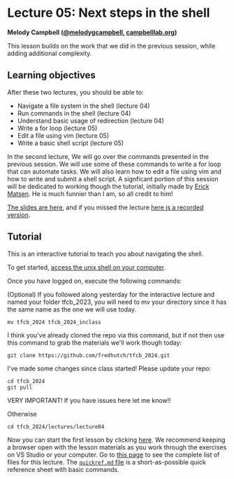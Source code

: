 # Lecture 05: Next steps in the shell

**Melody Campbell ([@melodygcampbell](https://twitter.com/melodygcampbell), [campbelllab.org](http://campbelllab.org))**

This lesson builds on the work that we did in the previous session, while adding additional complexity.

## Learning objectives

After these two lectures, you should be able to:

- Navigate a file system in the shell (lecture 04)
- Run commands in the shell (lecture 04)
- Understand basic usage of redirection (lecture 04)
- Write a for loop (lecture 05)
- Edit a file using vim (lecture 05)
- Write a basic shell script (lecture 05)


In the second lecture, We will go over the commands presented in the previous session. We will use some of these commands to write a for loop that can automate tasks. We will also learn how to edit a file using vim and how to write and submit a shell script. A signficant portion of this session will be dedicated to working though the tutorial, initially made by [Erick Matsen](https://twitter.com/ematsen). He is much funnier than I am, so all credit to him!

[The slides are here](lectures/lecture05/slides/2024oct10_MCB536_Lecture05.pdf), and if you missed the lecture [here is a recorded version](https://youtu.be/3i7-RzLPXDU). 

## Tutorial

This is an interactive tutorial to teach you about navigating the shell.

To get started,
[access the unix shell on your computer](https://github.com/FredHutch/tfcb_2022/blob/main/lectures/lecture04/README.md#setup-accessing-a-command-line).

Once you have logged on,
execute the following commands:

(Optional) If you followed along yesterday for the interactive lecture and named your folder tfcb_2023, you will need to mv your directory since it has the same name as the one we will use today.

    mv tfcb_2024 tfcb_2024_inclass
    
I think you've already cloned the repo via this command, but if not then use this command to grab the materials we'll work though today:

    git clone https://github.com/fredhutch/tfcb_2024.git

I've made some changes since class started! Please update your repo:

    cd tfcb_2024
    git pull


VERY IMPORTANT! If you have issues here let me know!!

Otherwise

    cd tfcb_2024/lectures/lecture04


Now you can start the first lesson by clicking [here](https://fredhutch.github.io/tfcb_2024/lectures/lecture04/01-first-steps).
We recommend keeping a browser open with the lesson materials as you work through the exercises on VS Studio or your computer.
Go to [this page](https://github.com/fredhutch/tfcb_2024/tree/master/lectures/lecture04) to see the complete list of files for this lecture.
The [`quickref.md` file](https://fredhutch.github.io/tfcb_2024/lectures/lecture04/quickref) is a short-as-possible quick reference sheet with basic commands.
